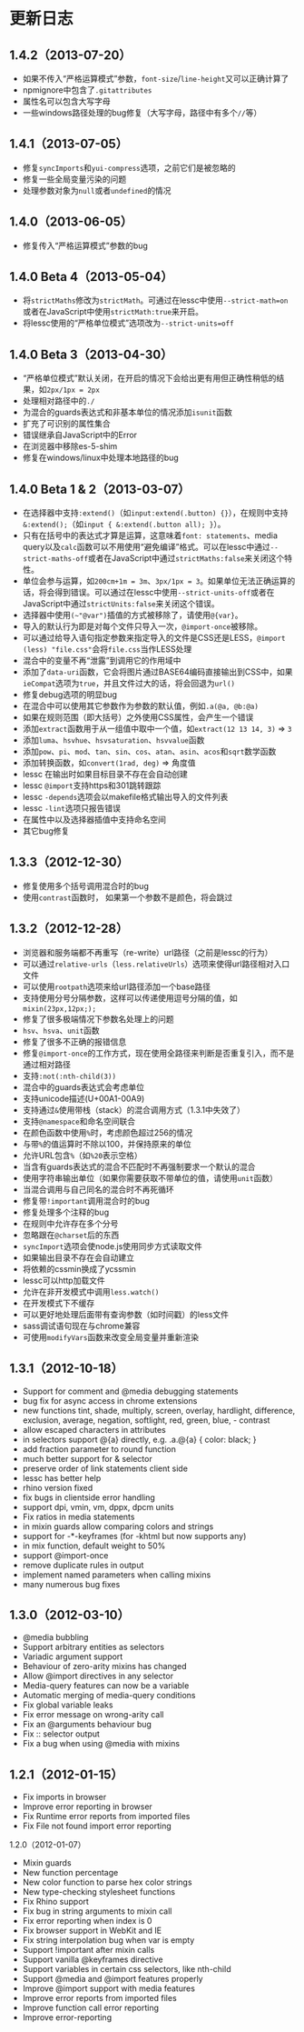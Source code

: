 # 更新日志


## 1.4.2（2013-07-20）

- 如果不传入“严格运算模式”参数，`font-size`/`line-height`又可以正确计算了
- npmignore中包含了`.gitattributes`
- 属性名可以包含大写字母
- 一些windows路径处理的bug修复（大写字母，路径中有多个`//`等）

## 1.4.1（2013-07-05）

- 修复`syncImports`和`yui-compress`选项，之前它们是被忽略的
- 修复一些全局变量污染的问题
- 处理参数对象为`null`或者`undefined`的情况

## 1.4.0（2013-06-05）

- 修复传入“严格运算模式”参数的bug

## 1.4.0 Beta 4（2013-05-04）

- 将`strictMaths`修改为`strictMath`。可通过在lessc中使用`--strict-math=on`或者在JavaScript中使用`strictMath:true`来开启。
- 将lessc使用的“严格单位模式”选项改为`--strict-units=off`

## 1.4.0 Beta 3（2013-04-30）

- “严格单位模式”默认关闭，在开启的情况下会给出更有用但正确性稍低的结果，如`2px/1px = 2px`
- 处理相对路径中的`./`
- 为混合的guards表达式和非基本单位的情况添加`isunit`函数
- 扩充了可识别的属性集合
- 错误继承自JavaScript中的Error
- 在浏览器中移除es-5-shim
- 修复在windows/linux中处理本地路径的bug

## 1.4.0 Beta 1 & 2（2013-03-07）

- 在选择器中支持`:extend()`（如`input:extend(.button) {}`），在规则中支持`&:extend();`（如`input { &:extend(.button all); }`）。
- 只有在括号中的表达式才算是运算，这意味着`font: statements`、media query以及`calc`函数可以不用使用“避免编译”格式。可以在lessc中通过`--strict-maths-off`或者在JavaScript中通过`strictMaths:false`来关闭这个特性。
- 单位会参与运算，如`200cm+1m = 3m`、`3px/1px = 3`。如果单位无法正确运算的话，将会得到错误。可以通过在lessc中使用`--strict-units-off`或者在JavaScript中通过`strictUnits:false`来关闭这个错误。
- 选择器中使用`(~"@var")`插值的方式被移除了，请使用`@{var}`。
- 导入的默认行为即是对每个文件只导入一次，`@import-once`被移除。
- 可以通过给导入语句指定参数来指定导入的文件是CSS还是LESS，`@import (less) "file.css"`会将`file.css`当作LESS处理
- 混合中的变量不再“泄露”到调用它的作用域中
- 添加了`data-uri`函数，它会将图片通过BASE64编码直接输出到CSS中，如果`ieCompat`选项为`true`，并且文件过大的话，将会回退为`url()`
- 修复debug选项的明显bug
- 在混合中可以使用其它参数作为参数的默认值，例如`.a(@a, @b:@a)`
- 如果在规则范围（即大括号）之外使用CSS属性，会产生一个错误
- 添加`extract`函数用于从一组值中取中一个值，如`extract(12 13 14, 3)` => `3`
- 添加`luma`、`hsvhue`、`hsvsaturation`、`hsvvalue`函数
- 添加`pow`、`pi`、`mod`、`tan`、`sin`、`cos`、`atan`、`asin`、`acos`和`sqrt`数学函数
- 添加转换函数，如`convert(1rad, deg)` => 角度值
- lessc 在输出时如果目标目录不存在会自动创建
- lessc `@import`支持https和301跳转跟踪
- lessc `-depends`选项会以makefile格式输出导入的文件列表
- lessc `-lint`选项只报告错误
- 在属性中以及选择器插值中支持命名空间
- 其它bug修复

## 1.3.3（2012-12-30）

- 修复使用多个括号调用混合时的bug
- 使用`contrast`函数时， 如果第一个参数不是颜色，将会跳过

## 1.3.2（2012-12-28）

- 浏览器和服务端都不再重写（re-write）url路径（之前是lessc的行为）
- 可以通过`relative-urls`（`less.relativeUrls`）选项来使得url路径相对入口文件
- 可以使用`rootpath`选项来给url路径添加一个base路径
- 支持使用分号分隔参数，这样可以传递使用逗号分隔的值，如`mixin(23px,12px;);`
- 修复了很多极端情况下参数名处理上的问题
- `hsv`、`hsva`、`unit`函数
- 修复了很多不正确的报错信息
- 修复`@import-once`的工作方式，现在使用全路径来判断是否重复引入，而不是通过相对路径
- 支持`:not(:nth-child(3))`
- 混合中的guards表达式会考虑单位
- 支持unicode描述(U+00A1-00A9)
- 支持通过`&`使用带栈（stack）的混合调用方式（1.3.1中失效了）
- 支持`@namespace`和命名空间联合
- 在颜色函数中使用`%`时，考虑颜色超过256的情况
- 与带`%`的值运算时不除以100，并保持原来的单位
- 允许URL包含`%`（如`%20`表示空格）
- 当含有guards表达式的混合不匹配时不再强制要求一个默认的混合
- 使用字符串输出单位（如果你需要获取不带单位的值，请使用`unit`函数）
- 当混合调用与自己同名的混合时不再死循环
- 修复带`!important`调用混合时的bug
- 修复处理多个注释的bug
- 在规则中允许存在多个分号
- 忽略跟在`@charset`后的东西
- `syncImport`选项会使node.js使用同步方式读取文件
- 如果输出目录不存在会自动建立
- 将依赖的cssmin换成了ycssmin
- lessc可以http加载文件
- 允许在非开发模式中调用`less.watch()`
- 在开发模式下不缓存
- 可以更好地处理后面带有查询参数（如时间戳）的less文件
- sass调试语句现在与chrome兼容
- 可使用`modifyVars`函数来改变全局变量并重新渲染

## 1.3.1（2012-10-18）

- Support for comment and @media debugging statements
- bug fix for async access in chrome extensions
- new functions tint, shade, multiply, screen, overlay, hardlight, difference, exclusion, average, negation, softlight, red, green, blue, - contrast
- allow escaped characters in attributes
- in selectors support @{a} directly, e.g. .a.@{a} { color: black; }
- add fraction parameter to round function
- much better support for & selector
- preserve order of link statements client side
- lessc has better help
- rhino version fixed
- fix bugs in clientside error handling
- support dpi, vmin, vm, dppx, dpcm units
- Fix ratios in media statements
- in mixin guards allow comparing colors and strings
- support for -*-keyframes (for -khtml but now supports any)
- in mix function, default weight to 50%
- support @import-once
- remove duplicate rules in output
- implement named parameters when calling mixins
- many numerous bug fixes

## 1.3.0（2012-03-10）

- @media bubbling
- Support arbitrary entities as selectors
- Variadic argument support
- Behaviour of zero-arity mixins has changed
- Allow @import directives in any selector
- Media-query features can now be a variable
- Automatic merging of media-query conditions
- Fix global variable leaks
- Fix error message on wrong-arity call
- Fix an @arguments behaviour bug
- Fix :: selector output
- Fix a bug when using @media with mixins

## 1.2.1（2012-01-15）

- Fix imports in browser
- Improve error reporting in browser
- Fix Runtime error reports from imported files
- Fix File not found import error reporting

1.2.0（2012-01-07）

- Mixin guards
- New function percentage
- New color function to parse hex color strings
- New type-checking stylesheet functions
- Fix Rhino support
- Fix bug in string arguments to mixin call
- Fix error reporting when index is 0
- Fix browser support in WebKit and IE
- Fix string interpolation bug when var is empty
- Support !important after mixin calls
- Support vanilla @keyframes directive
- Support variables in certain css selectors, like nth-child
- Support @media and @import features properly
- Improve @import support with media features
- Improve error reports from imported files
- Improve function call error reporting
- Improve error-reporting